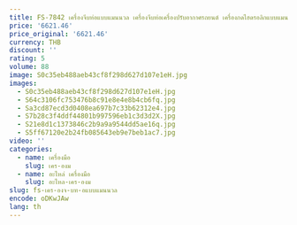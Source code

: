 ```yaml
---
title: FS-7842 เครื่องจีบท่อแบบแมนนวล เครื่องจีบท่อเครื่องปรับอากาศรถยนต์ เครื่องกดไฮดรอลิกแบบแมนนวลแบบพกพา
price: '6621.46'
price_original: '6621.46'
currency: THB
discount: ''
rating: 5
volume: 88
image: S0c35eb488aeb43cf8f298d627d107e1eH.jpg
images:
  - S0c35eb488aeb43cf8f298d627d107e1eH.jpg
  - S64c3106fc753476b8c91e8e4e8b4cb6fq.jpg
  - Sa3cd87ecd3d0408ea697b7c33b62312e4.jpg
  - S7b28c3f4ddf44801b997596eb1c3d3d2X.jpg
  - S21e8d1c1373846c2b9a9a9544dd5ae16q.jpg
  - S5ff67120e2b24fb085643eb9e7beb1ac7.jpg
video: ''
categories:
  - name: เครื่องมือ
    slug: เคร-องม
  - name: อะไหล่ เครื่องมือ
    slug: อะไหล-เคร-องม
slug: fs-เคร-องจ-บท-อแบบแมนนวล
encode: oDKwJAw
lang: th
---
```

  